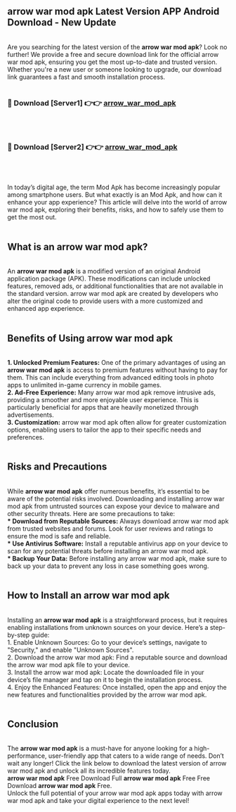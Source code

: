 ## arrow war mod apk Latest Version APP Android Download - New Update
<br>
Are you searching for the latest version of the <strong>arrow war mod apk</strong>? Look no further! We provide a free and secure download link for the official arrow war mod apk, ensuring you get the most up-to-date and trusted version. Whether you're a new user or someone looking to upgrade, our download link guarantees a fast and smooth installation process.
<br>
<br>
<h3>🔴 Download [Server1] 👉👉 <a href="https://modyolo.store/arrow+war+mod+apk">arrow_war_mod_apk</a></h3><br>
<br>
<h3>🔴 Download [Server2] 👉👉 <a href="https://modyolo.store/arrow+war+mod+apk">arrow_war_mod_apk</a></h3><br>
<br>
<br>
In today’s digital age, the term Mod Apk has become increasingly popular among smartphone users. But what exactly is an Mod Apk, and how can it enhance your app experience? This article will delve into the world of arrow war mod apk, exploring their benefits, risks, and how to safely use them to get the most out.
<br>
<br>
<h2>What is an arrow war mod apk?</h2>
<br>
An <strong>arrow war mod apk</strong> is a modified version of an original Android application package (APK). These modifications can include unlocked features, removed ads, or additional functionalities that are not available in the standard version. arrow war mod apk are created by developers who alter the original code to provide users with a more customized and enhanced app experience.
<br>
<br>
<h2>Benefits of Using arrow war mod apk</h2>
<br>
<strong> 1. Unlocked Premium Features:</strong> One of the primary advantages of using an <strong>arrow war mod apk</strong> is access to premium features without having to pay for them. This can include everything from advanced editing tools in photo apps to unlimited in-game currency in mobile games.
<br>
<strong> 2. Ad-Free Experience:</strong> Many arrow war mod apk remove intrusive ads, providing a smoother and more enjoyable user experience. This is particularly beneficial for apps that are heavily monetized through advertisements.
<br>
<strong> 3. Customization:</strong> arrow war mod apk often allow for greater customization options, enabling users to tailor the app to their specific needs and preferences.
<br>
<br>
<h2>Risks and Precautions</h2>
<br>
While <strong>arrow war mod apk</strong> offer numerous benefits, it’s essential to be aware of the potential risks involved. Downloading and installing arrow war mod apk from untrusted sources can expose your device to malware and other security threats. Here are some precautions to take:
<br>
<strong> * Download from Reputable Sources:</strong> Always download arrow war mod apk from trusted websites and forums. Look for user reviews and ratings to ensure the mod is safe and reliable.
<br>
<strong> * Use Antivirus Software:</strong> Install a reputable antivirus app on your device to scan for any potential threats before installing an arrow war mod apk.
<br>
<strong> * Backup Your Data:</strong> Before installing any arrow war mod apk, make sure to back up your data to prevent any loss in case something goes wrong.
<br>
<br>
<h2>How to Install an arrow war mod apk</h2>
<br>
Installing an <strong>arrow war mod apk</strong> is a straightforward process, but it requires enabling installations from unknown sources on your device. Here’s a step-by-step guide:
<br>
 1. Enable Unknown Sources: Go to your device’s settings, navigate to "Security," and enable "Unknown Sources".
<br>
 2. Download the arrow war mod apk: Find a reputable source and download the arrow war mod apk file to your device.
<br>
 3. Install the arrow war mod apk: Locate the downloaded file in your device’s file manager and tap on it to begin the installation process.
<br>
 4. Enjoy the Enhanced Features: Once installed, open the app and enjoy the new features and functionalities provided by the arrow war mod apk.
<br>
<br>
<h2><strong>Conclusion</strong></h2>
<br>
The <strong>arrow war mod apk</strong> is a must-have for anyone looking for a high-performance, user-friendly app that caters to a wide range of needs. Don’t wait any longer! Click the link below to download the latest version of arrow war mod apk and unlock all its incredible features today.
<br>
<strong>arrow war mod apk</strong> Free Download Full <strong>arrow war mod apk</strong> Free Free Download <strong>arrow war mod apk</strong> Free.
<br>
Unlock the full potential of your arrow war mod apk apps today with arrow war mod apk and take your digital experience to the next level!